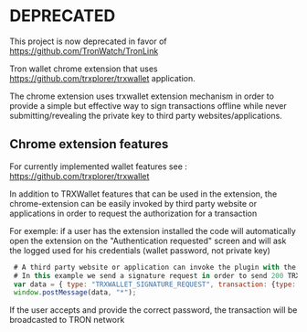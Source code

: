 # DEPRECATED
This project is now deprecated in favor of https://github.com/TronWatch/TronLink


Tron wallet chrome extension that uses https://github.com/trxplorer/trxwallet application. 

The chrome extension uses trxwallet extension mechanism in order to provide a simple but effective way to sign transactions offline while never submitting/revealing the private key to third party websites/applications.

## Chrome extension features

For currently implemented wallet features see : https://github.com/trxplorer/trxwallet

In addition to TRXWallet features that can be used in the extension, the chrome-extension can be easily invoked by third party website or applications in order to request the authorization for a transaction

For exemple: if a user has the extension installed the code will automatically open the extension on the "Authentication requested"
screen and will ask the logged used for his credentials (wallet password, not private key)

``` javascript
 # A third party website or application can invoke the plugin with the following code
 # In this example we send a signature request in order to send 200 TRX to XXX
 var data = { type: "TRXWALLET_SIGNATURE_REQUEST", transaction: {type:'sendTRX',options:{to:'XXX',amount:200}} };
 window.postMessage(data, "*");
```
If the user accepts and provide the correct password, the transaction will be broadcasted to TRON network


